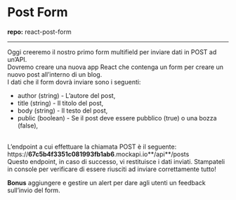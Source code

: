 <h1>Post Form</h1>
<b>repo:</b> react-post-form

<hr>

Oggi creeremo il nostro primo form multifield per inviare dati in POST ad un’API.<br>
Dovremo creare una nuova app React che contenga un form per creare un nuovo post all’interno di un blog. <br>
I dati che il form dovrà inviare sono i seguenti:<br>

- author (string) - L’autore del post,
- title (string) - Il titolo del post,
- body (string) - Il testo del post,
- public (boolean) - Se il post deve essere pubblico (true) o una bozza (false),<br><br>

L’endpoint a cui effettuare la chiamata POST è il seguente: https://**67c5b4f3351c081993fb1ab6**.mockapi.io**/api**/posts <br>
Questo endpoint, in caso di successo, vi restituisce i dati inviati. Stampateli in console per verificare di essere riusciti ad inviare correttamente tutto!<br>

<b>Bonus</b>
aggiungere e gestire un alert per dare agli utenti un feedback sull’invio del form.
